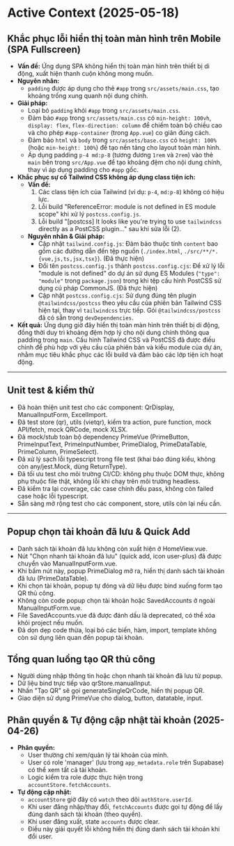 # Active Context (2025-05-18)

## Khắc phục lỗi hiển thị toàn màn hình trên Mobile (SPA Fullscreen)

- **Vấn đề:** Ứng dụng SPA không hiển thị toàn màn hình trên thiết bị di động, xuất hiện thanh cuộn không mong muốn.
- **Nguyên nhân:**
  - `padding` được áp dụng cho thẻ `#app` trong `src/assets/main.css`, tạo khoảng trống xung quanh nội dung chính.
- **Giải pháp:**
  - Loại bỏ `padding` khỏi `#app` trong `src/assets/main.css`.
  - Đảm bảo `#app` trong `src/assets/main.css` có `min-height: 100vh`, `display: flex`, `flex-direction: column` để chiếm toàn bộ chiều cao và cho phép `#app-container` (trong `App.vue`) co giãn đúng cách.
  - Đảm bảo `html` và `body` trong `src/assets/base.css` có `height: 100%` (hoặc `min-height: 100%`) để tạo nền tảng cho layout toàn màn hình.
  - Áp dụng padding `p-4 md:p-8` (tương đương `1rem` và `2rem`) vào thẻ `main` bên trong `src/App.vue` để tạo khoảng đệm cho nội dung chính, thay vì áp dụng padding cho `#app` gốc.
- **Khắc phục sự cố Tailwind CSS không áp dụng class tiện ích:**
  - **Vấn đề:**
    1. Các class tiện ích của Tailwind (ví dụ: `p-4`, `md:p-8`) không có hiệu lực.
    2. Lỗi build "ReferenceError: module is not defined in ES module scope" khi xử lý `postcss.config.js`.
    3. Lỗi build "[postcss] It looks like you're trying to use `tailwindcss` directly as a PostCSS plugin..." sau khi sửa lỗi (2).
  - **Nguyên nhân & Giải pháp:**
    - Cập nhật `tailwind.config.js`: Đảm bảo thuộc tính `content` bao gồm các đường dẫn đến tệp nguồn (`./index.html`, `./src/**/*.{vue,js,ts,jsx,tsx}`). (Đã thực hiện)
    - Đổi tên `postcss.config.js` thành `postcss.config.cjs`: Để xử lý lỗi "module is not defined" do dự án sử dụng ES Modules (`"type": "module"` trong `package.json`) trong khi tệp cấu hình PostCSS sử dụng cú pháp CommonJS. (Đã thực hiện)
    - Cập nhật `postcss.config.cjs`: Sử dụng đúng tên plugin `@tailwindcss/postcss` theo yêu cầu của phiên bản Tailwind CSS hiện tại, thay vì `tailwindcss` trực tiếp. Gói `@tailwindcss/postcss` đã có sẵn trong `devDependencies`.
- **Kết quả:** Ứng dụng giờ đây hiển thị toàn màn hình trên thiết bị di động, đồng thời duy trì khoảng đệm hợp lý cho nội dung chính thông qua padding trong `main`. Cấu hình Tailwind CSS và PostCSS đã được điều chỉnh để phù hợp với yêu cầu của phiên bản và kiểu module của dự án, nhằm mục tiêu khắc phục các lỗi build và đảm bảo các lớp tiện ích hoạt động.

---

## Unit test & kiểm thử

- Đã hoàn thiện unit test cho các component: QrDisplay, ManualInputForm, ExcelImport.
- Đã test store (qr), utils (vietqr), kiểm tra action, pure function, mock API/fetch, mock QRCode, mock XLSX.
- Đã mock/stub toàn bộ dependency PrimeVue (PrimeButton, PrimeInputText, PrimeInputNumber, PrimeDialog, PrimeDataTable, PrimeColumn, PrimeSelect).
- Đã xử lý sạch lỗi typescript trong file test (khai báo đúng kiểu, không còn any/jest.Mock, dùng ReturnType<typeof vi.fn>).
- Đã tối ưu test cho môi trường CI/CD: không phụ thuộc DOM thực, không phụ thuộc file thật, không lỗi khi chạy trên môi trường headless.
- Đã kiểm tra lại coverage, các case chính đều pass, không còn failed case hoặc lỗi typescript.
- Sẵn sàng mở rộng test cho các component, store, utils còn lại nếu cần.

---

## Popup chọn tài khoản đã lưu & Quick Add

- Danh sách tài khoản đã lưu không còn xuất hiện ở HomeView.vue.
- Nút "Chọn nhanh tài khoản đã lưu" (quick add, icon user-plus) đã được chuyển vào ManualInputForm.vue.
- Khi bấm nút này, popup PrimeDialog mở ra, hiển thị danh sách tài khoản đã lưu (PrimeDataTable).
- Khi chọn tài khoản, popup tự đóng và dữ liệu được bind xuống form tạo QR thủ công.
- Không còn code popup chọn tài khoản hoặc SavedAccounts ở ngoài ManualInputForm.vue.
- File SavedAccounts.vue đã được đánh dấu là deprecated, có thể xóa khỏi project nếu muốn.
- Đã dọn dẹp code thừa, loại bỏ các biến, hàm, import, template không còn sử dụng liên quan đến popup tài khoản.

## Tổng quan luồng tạo QR thủ công

- Người dùng nhập thông tin hoặc chọn nhanh tài khoản đã lưu từ popup.
- Dữ liệu bind trực tiếp vào qrStore.manualInput.
- Nhấn "Tạo QR" sẽ gọi generateSingleQrCode, hiển thị popup QR.
- Giao diện sử dụng PrimeVue cho dialog, button, datatable, input.

## Phân quyền & Tự động cập nhật tài khoản (2025-04-26)

- **Phân quyền:**
  - User thường chỉ xem/quản lý tài khoản của mình.
  - User có role 'manager' (lưu trong `app_metadata.role` trên Supabase) có thể xem tất cả tài khoản.
  - Logic kiểm tra role được thực hiện trong `accountStore.fetchAccounts`.
- **Tự động cập nhật:**
  - `accountStore` giờ đây có `watch` theo dõi `authStore.userId`.
  - Khi user đăng nhập/thay đổi, `fetchAccounts` được gọi tự động để lấy đúng danh sách tài khoản (theo quyền).
  - Khi user đăng xuất, state `accounts` được clear.
  - Điều này giải quyết lỗi không hiển thị đúng danh sách tài khoản khi đổi user.
